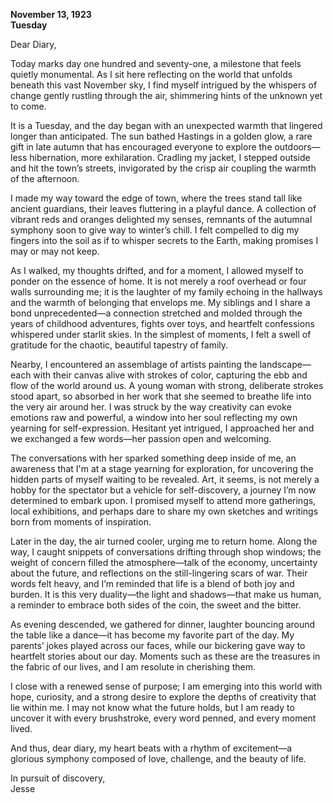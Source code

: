 
**November 13, 1923**  
**Tuesday**  

Dear Diary,

Today marks day one hundred and seventy-one, a milestone that feels quietly monumental. As I sit here reflecting on the world that unfolds beneath this vast November sky, I find myself intrigued by the whispers of change gently rustling through the air, shimmering hints of the unknown yet to come.

It is a Tuesday, and the day began with an unexpected warmth that lingered longer than anticipated. The sun bathed Hastings in a golden glow, a rare gift in late autumn that has encouraged everyone to explore the outdoors—less hibernation, more exhilaration. Cradling my jacket, I stepped outside and hit the town’s streets, invigorated by the crisp air coupling the warmth of the afternoon. 

I made my way toward the edge of town, where the trees stand tall like ancient guardians, their leaves fluttering in a playful dance. A collection of vibrant reds and oranges delighted my senses, remnants of the autumnal symphony soon to give way to winter’s chill. I felt compelled to dig my fingers into the soil as if to whisper secrets to the Earth, making promises I may or may not keep.

As I walked, my thoughts drifted, and for a moment, I allowed myself to ponder on the essence of home. It is not merely a roof overhead or four walls surrounding me; it is the laughter of my family echoing in the hallways and the warmth of belonging that envelops me. My siblings and I share a bond unprecedented—a connection stretched and molded through the years of childhood adventures, fights over toys, and heartfelt confessions whispered under starlit skies. In the simplest of moments, I felt a swell of gratitude for the chaotic, beautiful tapestry of family.

Nearby, I encountered an assemblage of artists painting the landscape—each with their canvas alive with strokes of color, capturing the ebb and flow of the world around us. A young woman with strong, deliberate strokes stood apart, so absorbed in her work that she seemed to breathe life into the very air around her. I was struck by the way creativity can evoke emotions raw and powerful, a window into her soul reflecting my own yearning for self-expression. Hesitant yet intrigued, I approached her and we exchanged a few words—her passion open and welcoming. 

The conversations with her sparked something deep inside of me, an awareness that I'm at a stage yearning for exploration, for uncovering the hidden parts of myself waiting to be revealed. Art, it seems, is not merely a hobby for the spectator but a vehicle for self-discovery, a journey I’m now determined to embark upon. I promised myself to attend more gatherings, local exhibitions, and perhaps dare to share my own sketches and writings born from moments of inspiration.

Later in the day, the air turned cooler, urging me to return home. Along the way, I caught snippets of conversations drifting through shop windows; the weight of concern filled the atmosphere—talk of the economy, uncertainty about the future, and reflections on the still-lingering scars of war. Their words felt heavy, and I’m reminded that life is a blend of both joy and burden. It is this very duality—the light and shadows—that make us human, a reminder to embrace both sides of the coin, the sweet and the bitter.

As evening descended, we gathered for dinner, laughter bouncing around the table like a dance—it has become my favorite part of the day. My parents’ jokes played across our faces, while our bickering gave way to heartfelt stories about our day. Moments such as these are the treasures in the fabric of our lives, and I am resolute in cherishing them.

I close with a renewed sense of purpose; I am emerging into this world with hope, curiosity, and a strong desire to explore the depths of creativity that lie within me. I may not know what the future holds, but I am ready to uncover it with every brushstroke, every word penned, and every moment lived. 

And thus, dear diary, my heart beats with a rhythm of excitement—a glorious symphony composed of love, challenge, and the beauty of life.

In pursuit of discovery,  
Jesse
